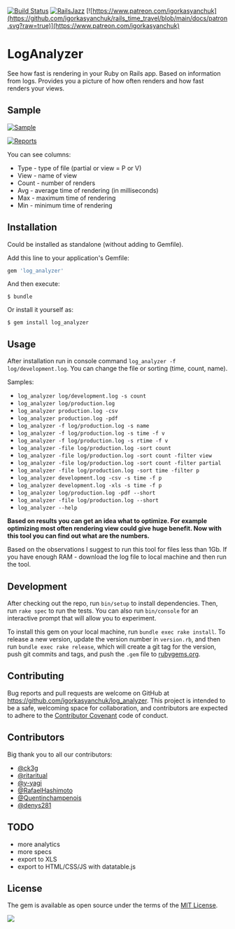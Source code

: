 [![Build Status](https://travis-ci.org/igorkasyanchuk/log_analyzer.svg?branch=master)](https://travis-ci.org/igorkasyanchuk/log_analyzer)
[![RailsJazz](https://github.com/igorkasyanchuk/rails_time_travel/blob/main/docs/my_other.svg?raw=true)](https://www.railsjazz.com)
[![https://www.patreon.com/igorkasyanchuk](https://github.com/igorkasyanchuk/rails_time_travel/blob/main/docs/patron.svg?raw=true)](https://www.patreon.com/igorkasyanchuk)

# LogAnalyzer

See how fast is rendering in your Ruby on Rails app. Based on information from logs. Provides you a picture of how often renders and how fast renders your views.

## Sample

[![Sample](https://raw.githubusercontent.com/igorkasyanchuk/log_analyzer/master/docs/screenshot.png)](https://raw.githubusercontent.com/igorkasyanchuk/log_analyzer/master/docs/screenshot.png)

[![Reports](https://raw.githubusercontent.com/igorkasyanchuk/log_analyzer/master/docs/reports.png)](https://raw.githubusercontent.com/igorkasyanchuk/log_analyzer/master/docs/reports.png)

You can see columns:

* Type - type of file (partial or view = P or V)
* View - name of view
* Count - number of renders
* Avg - average time of rendering (in milliseconds)
* Max - maximum time of rendering
* Min - minimum time of rendering

## Installation

Could be installed as standalone (without adding to Gemfile).

Add this line to your application's Gemfile:

```ruby
gem 'log_analyzer'
```

And then execute:

    $ bundle

Or install it yourself as:

    $ gem install log_analyzer

## Usage

After installation run in console command `log_analyzer -f log/development.log`. You can change the file or sorting (time, count, name).

Samples:

* `log_analyzer log/development.log -s count`
* `log_analyzer log/production.log`
* `log_analyzer production.log -csv`
* `log_analyzer production.log -pdf`
* `log_analyzer -f log/production.log -s name`
* `log_analyzer -f log/production.log -s time -f v`
* `log_analyzer -f log/production.log -s rtime -f v`
* `log_analyzer -file log/production.log -sort count`
* `log_analyzer -file log/production.log -sort count -filter view`
* `log_analyzer -file log/production.log -sort count -filter partial`
* `log_analyzer -file log/production.log -sort time -filter p`
* `log_analyzer development.log -csv -s time -f p`
* `log_analyzer development.log -xls -s time -f p`
* `log_analyzer log/production.log -pdf --short`
* `log_analyzer -file log/production.log --short`
* `log_analyzer --help`

**Based on results you can get an idea what to optimize. For example optimizing most often rendering view could give huge benefit. Now with this tool you can find out what are the numbers.**

Based on the observations I suggest to run this tool for files less than 1Gb. If you have enough RAM - download the log file to local machine and then run the tool.

## Development

After checking out the repo, run `bin/setup` to install dependencies. Then, run `rake spec` to run the tests. You can also run `bin/console` for an interactive prompt that will allow you to experiment.

To install this gem on your local machine, run `bundle exec rake install`. To release a new version, update the version number in `version.rb`, and then run `bundle exec rake release`, which will create a git tag for the version, push git commits and tags, and push the `.gem` file to [rubygems.org](https://rubygems.org).

## Contributing

Bug reports and pull requests are welcome on GitHub at https://github.com/igorkasyanchuk/log_analyzer. This project is intended to be a safe, welcoming space for collaboration, and contributors are expected to adhere to the [Contributor Covenant](http://contributor-covenant.org) code of conduct.

## Contributors

Big thank you to all our contributors:

* [@ck3g](https://github.com/ck3g)
* [@ritaritual](https://github.com/ritaritual)
* [@y-yagi](https://github.com/y-yagi)
* [@RafaelHashimoto](https://github.com/RafaelHashimoto)
* [@Quentinchampenois](https://github.com/Quentinchampenois)
* [@denys281](https://github.com/denys281)

## TODO

* more analytics
* more specs
* export to XLS
* export to HTML/CSS/JS with datatable.js

## License

The gem is available as open source under the terms of the [MIT License](http://opensource.org/licenses/MIT).

[<img src="https://github.com/igorkasyanchuk/rails_time_travel/blob/main/docs/more_gems.png?raw=true"
/>](https://www.railsjazz.com/?utm_source=github&utm_medium=bottom&utm_campaign=log_analyzer)
